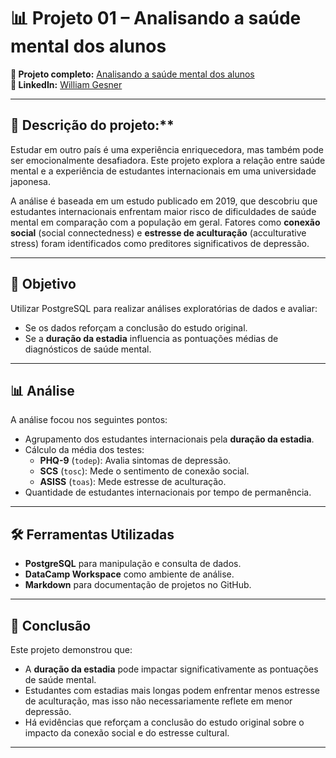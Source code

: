 # 📊 Projeto 01 – Analisando a saúde mental dos alunos

**🔗 Projeto completo:** [Analisando a saúde mental dos alunos](https://www.datacamp.com/datalab/w/edf058ec-3715-48ff-a7ed-45a8dd5d3187/edit)  
**👤 LinkedIn:** [William Gesner](https://www.linkedin.com/in/william-gesner/)

---
## 🧠 Descrição do projeto:**  
Estudar em outro país é uma experiência enriquecedora, mas também pode ser emocionalmente desafiadora. Este projeto explora a relação entre saúde mental e a experiência de estudantes internacionais em uma universidade japonesa.

A análise é baseada em um estudo publicado em 2019, que descobriu que estudantes internacionais enfrentam maior risco de dificuldades de saúde mental em comparação com a população em geral. Fatores como **conexão social** (social connectedness) e **estresse de aculturação** (acculturative stress) foram identificados como preditores significativos de depressão.

---

## 🎯 Objetivo

Utilizar PostgreSQL para realizar análises exploratórias de dados e avaliar:

- Se os dados reforçam a conclusão do estudo original.
- Se a **duração da estadia** influencia as pontuações médias de diagnósticos de saúde mental.

---

## 📊 Análise

A análise focou nos seguintes pontos:

- Agrupamento dos estudantes internacionais pela **duração da estadia**.
- Cálculo da média dos testes:
  - **PHQ-9** (`todep`): Avalia sintomas de depressão.
  - **SCS** (`tosc`): Mede o sentimento de conexão social.
  - **ASISS** (`toas`): Mede estresse de aculturação.
- Quantidade de estudantes internacionais por tempo de permanência.

---

## 🛠️ Ferramentas Utilizadas

- **PostgreSQL** para manipulação e consulta de dados.
- **DataCamp Workspace** como ambiente de análise.
- **Markdown** para documentação de projetos no GitHub.

---

## 📌 Conclusão

Este projeto demonstrou que:
- A **duração da estadia** pode impactar significativamente as pontuações de saúde mental.
- Estudantes com estadias mais longas podem enfrentar menos estresse de aculturação, mas isso não necessariamente reflete em menor depressão.
- Há evidências que reforçam a conclusão do estudo original sobre o impacto da conexão social e do estresse cultural.

---
